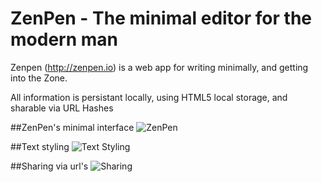 # ZenPen - The minimal editor for the modern man

Zenpen (http://zenpen.io) is a web app for writing minimally, and getting into the Zone.

All information is persistant locally, using HTML5 local storage, and sharable via URL Hashes

##ZenPen's minimal interface
![ZenPen](http://i.imgur.com/gHLGRDR.png)

##Text styling
![Text Styling](http://i.imgur.com/D7l9pRD.png)

##Sharing via url's
![Sharing](http://i.imgur.com/Clfs9UN.png)
